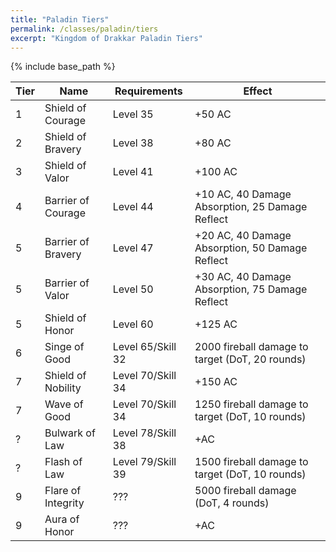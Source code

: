 ```yaml
---
title: "Paladin Tiers"
permalink: /classes/paladin/tiers
excerpt: "Kingdom of Drakkar Paladin Tiers"
---
```


{% include base_path %}

Tier | Name | Requirements | Effect
---- | ---- | ------------ | ------
1    | Shield of Courage          | Level 35 | +50 AC
2    | Shield of Bravery          | Level 38 | +80 AC
3    | Shield of Valor            | Level 41 | +100 AC
4    | Barrier of Courage         | Level 44 | +10 AC, 40 Damage Absorption, 25 Damage Reflect
5    | Barrier of Bravery         | Level 47 | +20 AC, 40 Damage Absorption, 50 Damage Reflect
5    | Barrier of Valor           | Level 50 | +30 AC, 40 Damage Absorption, 75 Damage Reflect
5    | Shield of Honor            | Level 60 | +125 AC
6    | Singe of Good              | Level 65/Skill 32 | 2000 fireball damage to target (DoT, 20 rounds)
7    | Shield of Nobility         | Level 70/Skill 34 | +150 AC
7    | Wave of Good               | Level 70/Skill 34 | 1250 fireball damage to target (DoT, 10 rounds)
?    | Bulwark of Law             | Level 78/Skill 38 | +AC
?    | Flash of Law               | Level 79/Skill 39 | 1500 fireball damage to target (DoT, 10 rounds)
9    | Flare of Integrity         | ???      | 5000 fireball damage (DoT, 4 rounds)
9    | Aura of Honor              | ???      | +AC
